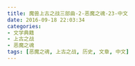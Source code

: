 ```yaml
---
title: 魔兽上古之战三部曲-2-恶魔之魂-23-中文
date: 2016-09-18 22:03:34
categories:
- 文学典籍
- 上古之战
- 恶魔之魂
tags: [恶魔之魂, 上古之战, 历史, 文章, 中文]
---
```

